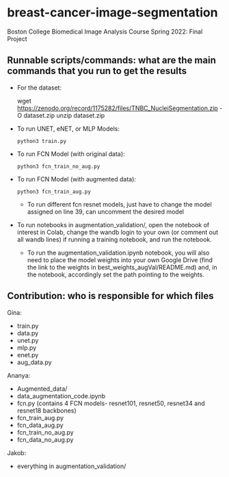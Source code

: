 # breast-cancer-image-segmentation
Boston College Biomedical Image Analysis Course Spring 2022: Final Project


## Runnable scripts/commands: what are the main commands that you run to get the results
- For the dataset:

    wget https://zenodo.org/record/1175282/files/TNBC_NucleiSegmentation.zip -O dataset.zip
    unzip dataset.zip
    
- To run UNET, eNET, or MLP Models:
    
    `python3 train.py`
    
- To run FCN Model (with original data):
    
    `python3 fcn_train_no_aug.py`
    
- To run FCN Model (with augmented data):
    
    `python3 fcn_train_aug.py`
    
    - To run different fcn resnet models, just have to change the model assigned on line 39, can uncomment the desired model

- To run notebooks in augmentation_validation/, open the notebook of interest in Colab, change the wandb login to your own (or comment out all wandb lines) if running a training notebook, and run the notebook.
    - To run the augmentation_validation.ipynb notebook, you will also need to place the model weights into your own Google Drive (find the link to the weights in best_weights_augVal/README.md) and, in the notebook, accordingly set the path pointing to the weights.

## Contribution: who is responsible for which files
Gina:
- train.py
- data.py
- unet.py
- mlp.py
- enet.py
- aug_data.py

Ananya:
- Augmented_data/
- data_augmentation_code.ipynb
- fcn.py (contains 4 FCN models- resnet101, resnet50, resnet34 and resnet18 backbones)
- fcn_train_aug.py
- fcn_data_aug.py
- fcn_train_no_aug.py
- fcn_data_no_aug.py

Jakob:
- everything in augmentation_validation/

